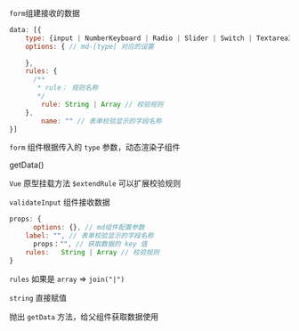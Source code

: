 `form`组建接收的数据

```js
data: [{
  	type: {input | NumberKeyboard | Radio | Slider | Switch | TextareaItem},
    options: { // md-[type] 对应的设置
    	  
    },
    rules: {
      /**
       * rule： 规则名称
       */
      	rule: String | Array // 校验规则
    },
		name: "" // 表单校验显示的字段名称
}]
```



`form` 组件根据传入的 `type` 参数，动态渲染子组件



getData()



`Vue` 原型挂载方法 `$extendRule` 可以扩展校验规则



`validateInput` 组件接收数据

```js
props: {
      options: {}, // md组件配置参数
    label: "", // 表单校验显示的字段名称
      props："", // 获取数据的 key 值
  	rules:   String | Array // 校验规则
}
```

`rules` 如果是 `array` =>  `join("|")`

`string` 直接赋值



抛出 `getData` 方法，给父组件获取数据使用